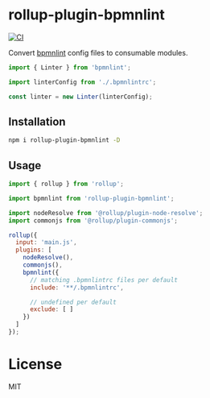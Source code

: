 # rollup-plugin-bpmnlint

[![CI](https://github.com/nikku/rollup-plugin-bpmnlint/actions/workflows/CI.yml/badge.svg)](https://github.com/nikku/rollup-plugin-bpmnlint/actions/workflows/CI.yml)

Convert [bpmnlint](https://github.com/bpmn-io/bpmnlint) config files to consumable modules.

```javascript
import { Linter } from 'bpmnlint';

import linterConfig from './.bpmnlintrc';

const linter = new Linter(linterConfig);
```


## Installation

```sh
npm i rollup-plugin-bpmnlint -D
```

## Usage

```js
import { rollup } from 'rollup';

import bpmnlint from 'rollup-plugin-bpmnlint';

import nodeResolve from '@rollup/plugin-node-resolve';
import commonjs from '@rollup/plugin-commonjs';

rollup({
  input: 'main.js',
  plugins: [
    nodeResolve(),
    commonjs(),
    bpmnlint({
      // matching .bpmnlintrc files per default
      include: '**/.bpmnlintrc',

      // undefined per default
      exclude: [ ]
    })
  ]
});
```

# License

MIT
